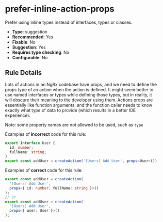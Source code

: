 # prefer-inline-action-props

Prefer using inline types instead of interfaces, types or classes.

- **Type**: suggestion
- **Recommended**: Yes
- **Fixable**: No
- **Suggestion**: Yes
- **Requires type checking**: No
- **Configurable**: No

<!-- Everything above this generated, do not edit -->
<!-- MANUAL-DOC:START -->

## Rule Details

Lots of actions in an NgRx codebase have props, and we need to define the props type of an action when the action is defined. It might seem better to use named interfaces or types while defining those types, but in reality, it will obscure their meaning to the developer using them. Actions props are essentially like function arguments, and the function caller needs to know exactly what type of data to provide (which results in a better IDE experience).

Note: some property names are not allowed to be used, such as `type`

Examples of **incorrect** code for this rule:

```ts
export interface User {
  id: number;
  fullName: string;
}
export const addUser = createAction('[Users] Add User', props<User>());
```

Examples of **correct** code for this rule:

```ts
export const addUser = createAction(
  '[Users] Add User',
  props<{ id: number; fullName: string }>()
);
// or
export const addUser = createAction(
  '[Users] Add User',
  props<{ user: User }>()
);
```
